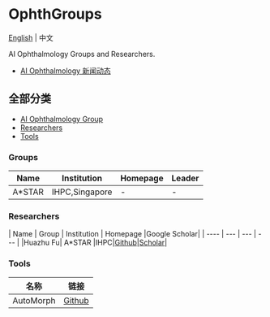 # OphthGroups
[English](README.md) | 中文

AI Ophthalmology Groups and Researchers.

- [AI Ophthalmology 新闻动态](https://github.com/AIEyeSystem/AIOphthalmologyNews)

## 全部分类
- [AI Ophthalmology Group](#Groups)
- [Researchers](#Researchers)
- [Tools](#Tools)

### Groups
| Name | Institution | Homepage |Leader |
| ---- |  --- | --- | --- |
|A*STAR|IHPC,Singapore|-|-|

### Researchers
| Name | Group | Institution | Homepage |Google Scholar|
| ---- | --- | --- | --- |
|Huazhu Fu| A*STAR |IHPC|[Github](https://hzfu.github.io/)|[Scholar](https://scholar.google.com/citations?user=jCvUBYMAAAAJ&hl)|

### Tools
| 名称 | 链接 | 
| ---- |  --- |
|AutoMorph|[Github](https://github.com/rmaphoh/AutoMorph)|

